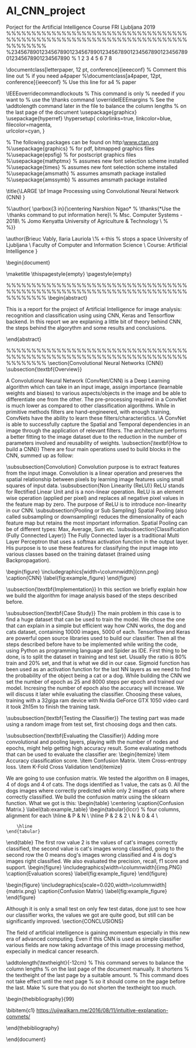 # AI_CNN_project
Porject for the Artificial Intelligence Course FRI Ljubljana 2019
%%%%%%%%%%%%%%%%%%%%%%%%%%%%%%%%%%%%%%%%%%%%%%%%%%%%%%%%%%%%%%%%%%%%%%%%%%%%%%%%
%2345678901234567890123456789012345678901234567890123456789012345678901234567890
%        1         2         3         4         5         6         7         8

\documentclass[letterpaper, 12 pt, conference]{ieeeconf}  % Comment this line out
                                                          % if you need a4paper
%\documentclass[a4paper, 12pt, conference]{ieeeconf}      % Use this line for a4
                                                          % paper

\IEEEoverridecommandlockouts                              % This command is only
                                                          % needed if you want to
                                                          % use the \thanks command
\overrideIEEEmargins
% See the \addtolength command later in the file to balance the column lengths
% on the last page of the document
\usepackage{graphicx}
\usepackage{hyperref}
\hypersetup{
    colorlinks=true,
    linkcolor=blue,
    filecolor=magenta,      
    urlcolor=cyan,
}

% The following packages can be found on http:\\www.ctan.org
%\usepackage{graphics} % for pdf, bitmapped graphics files
%\usepackage{epsfig} % for postscript graphics files
%\usepackage{mathptmx} % assumes new font selection scheme installed
%\usepackage{times} % assumes new font selection scheme installed
%\usepackage{amsmath} % assumes amsmath package installed
%\usepackage{amssymb}  % assumes amsmath package installed

\title{\LARGE \bf
Image Processing using Convolutional Neural Network (CNN)
}

%\author{ \parbox{3 in}{\centering Narshion Ngao*
%         \thanks{*Use the $\backslash$thanks command to put information here}\\
%         Msc. Computer Systems - 2018\\
%         Jomo Kenyatta University of Agriculture \& Technology \\
%       
%}}

\author{Brieuc Vably, Ilaria Lauriola \\% <-this % stops a space
University of Ljubljana \\
Faculty of Computer and Information Science \\
Course: Artificial Intelligence
}


\begin{document}



\maketitle
\thispagestyle{empty}
\pagestyle{empty}


%%%%%%%%%%%%%%%%%%%%%%%%%%%%%%%%%%%%%%%%%%%%%%%%%%%%%%%%%%%%%%%%%%%%%%%%%%%%%%%%
\begin{abstract}

This is a report for the project of Artificial Intelligence for image analysis: recognition and classification using using CNN, Keras and Tensorflow backend. In this report we are explaning a little bit of theory behind CNN, the steps behind the algorythm and some results and conclusions.

\end{abstract}

%%%%%%%%%%%%%%%%%%%%%%%%%%%%%%%%%%%%%%%%%%%%%%%%%%%%%%%%%%%%%%%%%%%%%%%%%%%%%%%%
\section{Convolutional Neural Networks (CNN)}
\subsection{\textbf{Overview}}

A Convolutional Neural Network (ConvNet/CNN) is a Deep Learning algorithm which can take in an input image, assign importance (learnable weights and biases) to various aspects/objects in the image and be able to differentiate one from the other. The pre-processing required in a ConvNet is much lower as compared to other classification algorithms. While in primitive methods filters are hand-engineered, with enough training, ConvNets have the ability to learn these filters/characteristics.
\\A ConvNet is able to successfully capture the Spatial and Temporal dependencies in an image through the application of relevant filters. The architecture performs a better fitting to the image dataset due to the reduction in the number of parameters involved and reusability of weights.
\subsection{\textbf{How to build a CNN}}
There are four main operations used to build blocks in the CNN, summed up as follow:

\subsubsection{Convolution}
Convolution purpose is to extract features from the input image. Convolution is a linear operation and preserves the spatial relationship between pixels by learning image features using small squares of input data.
\subsubsection{Non Linearity (ReLU)}
ReLU stands for Rectified Linear Unit and is a non-linear operation.
ReLU is an element wise operation (applied per pixel) and replaces all negative pixel values in the feature map by zero. The purpose of ReLU is to introduce non-linearity in our CNN.
\subsubsection{Pooling or Sub Sampling}
Spatial Pooling (also called subsampling or downsampling) reduces the dimensionality of each feature map but retains the most important information. Spatial Pooling can be of different types: Max, Average, Sum etc.
\subsubsection{Classification (Fully Connected Layer)}
The Fully Connected layer is a traditional Multi Layer Perceptron that uses a softmax activation function in the output layer. His purpose is to use these features for classifying the input image into various classes based on the training dataset (trained using Backpropagation).

\begin{figure}
	\includegraphics[width=\columnwidth]{cnn.png}
    \caption{CNN}
    \label{fig:example_figure}
\end{figure}

\subsection{\textbf{Implementation}}
In this section we briefly explain how we build the algorithm for image analysis based of the steps described before.

\subsubsection{\textbf{Case Study}}
The main problem in this case is to find a huge dataset that can be used to train the model.
We chose the one that can explain in a simple but efficient way how CNN works, the dog and cats dataset, containing 10000 images, 5000 of each.
Tensorflow and Keras are powerful open source libraries used to build our classifier.
Then all the steps described before have to be implemented while writing the code, using Python as programming language and Spider as IDE.
First thing to be done, is to split the dataset in training and test set. Usually the ratio is 80\% train and 20\% set, and that is what we did in our case.
Sigmoid function has been used as an activation function for the last NN layers as we need to find the probability of the object being a cat or a dog.
While building the CNN we set the number of epoch as 25 and 8000 steps per epoch and trained our model. Incresing the number of epoch also the accuracy will increase. We will discuss it later while evaluating the classifier.
Choosing these values, training with a 32giga ram device with Nvidia GeForce GTX 1050 video card it took 2h15m to finish the training task.

\subsubsection{\textbf{Testing the Classifier}}
The testing part was made using a random image from test set, first choosing dogs and then cats.



\subsubsection{\textbf{Evaluating the Classifier}}
 Adding more convolutional and pooling layers, playing with the number of nodes and epochs, might help getting high accuracy result.
 Some evaluating methods that can be used to evaluate the classifier are:
 \begin{itemize}
     \item Accuracy classification score.
     \item Confusion Matrix.
     \item Cross-entropy loss.
     \item K-Fold Cross Validation
 \end{itemize}

We are going to use confusion matrix.
We tested the algorithm on 8 images, 4 of dogs and 4 of cats.
The dogs identified as 1 value, the cats as 0.
All the dogs images where correctly predicted while only 2 images of cats where correctly classified.
We build the confusion matrix using the sklearn function.
What we got is this:
\begin{table}
	\centering
	\caption{Confusion Matrix.}
	\label{tab:example_table}
	\begin{tabular}{lccr} % four columns, alignment for each
		\hline
		 & P & N \\
		\hline
		P & 2 & 2 \\
		N & 0 & 4 \\
	
		\hline
	\end{tabular}
\end{table}
The first row value 2 is the values of cat's images correctly classified, the second value is cat's images wrong classified, going to the second row the 0 means dog's images wrong classified and 4 is dog's images right classified.
We also evaluated the precision, recall, f1 score and support.
\begin{figure}
	\includegraphics[width=\columnwidth]{img.PNG}
    \caption{Evaluation scores}
    \label{fig:example_figure}
\end{figure}

\begin{figure}
	\includegraphics[scale=0.020,width=\columnwidth]{matrix.png}
    \caption{Confusion Matrix}
    \label{fig:example_figure}
\end{figure}


Although it is only a small test on only few test datas, done just to see how our classifier works, the values we got are quite good, but still can be significantly improved.
\section{CONCLUSIONS}

The field of artificial intelligence is gaining momentum especially in this new era of advanced computing. Even if this CNN is used as simple classifier various fields are now taking advantage of this image processing method, expecially in medical cancer research.

\addtolength{\textheight}{-12cm}   % This command serves to balance the column lengths
                                  % on the last page of the document manually. It shortens
                                  % the textheight of the last page by a suitable amount.
                                  % This command does not take effect until the next page
                                  % so it should come on the page before the last. Make
                                  % sure that you do not shorten the textheight too much.



\begin{thebibliography}{99}

\bibitem{c1} https://ujjwalkarn.me/2016/08/11/intuitive-explanation-convnets/

\end{thebibliography}




\end{document}
